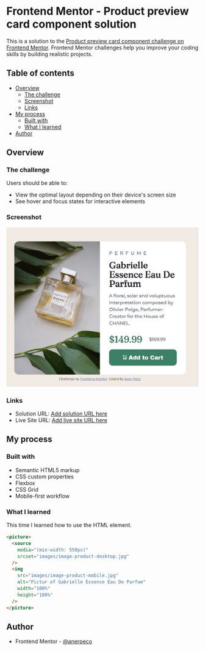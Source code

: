 # Frontend Mentor - Product preview card component solution

This is a solution to the [Product preview card component challenge on Frontend Mentor](https://www.frontendmentor.io/challenges/product-preview-card-component-GO7UmttRfa). Frontend Mentor challenges help you improve your coding skills by building realistic projects.

## Table of contents

- [Overview](#overview)
  - [The challenge](#the-challenge)
  - [Screenshot](#screenshot)
  - [Links](#links)
- [My process](#my-process)
  - [Built with](#built-with)
  - [What I learned](#what-i-learned)
- [Author](#author)

## Overview

### The challenge

Users should be able to:

- View the optimal layout depending on their device's screen size
- See hover and focus states for interactive elements

### Screenshot

![](./screenshot/screenshotDesktop.jpg)

### Links

- Solution URL: [Add solution URL here](https://your-solution-url.com)
- Live Site URL: [Add live site URL here](https://your-live-site-url.com)

## My process

### Built with

- Semantic HTML5 markup
- CSS custom properties
- Flexbox
- CSS Grid
- Mobile-first workflow

### What I learned

This time I learned how to use the <picture> HTML element.

```html
<picture>
  <source
    media="(min-width: 550px)"
    srcset="images/image-product-desktop.jpg"
  />
  <img
    src="images/image-product-mobile.jpg"
    alt="Pictur of Gabrielle Essence Eau De Parfum"
    width="100%"
    height="100%"
  />
</picture>
```

## Author

- Frontend Mentor - [@anerpeco](https://www.frontendmentor.io/profile/anerpeco)
